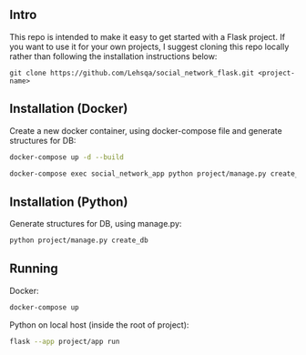 ## Intro

This repo is intended to make it easy to get started with a Flask project. If you want to use it for your own projects, I suggest cloning this repo locally rather than following the installation instructions below:

```
git clone https://github.com/Lehsqa/social_network_flask.git <project-name>
```

## Installation (Docker)

Create a new docker container, using docker-compose file and generate structures for DB:

```sh
docker-compose up -d --build

docker-compose exec social_network_app python project/manage.py create_db
```

## Installation (Python)

Generate structures for DB, using manage.py:

```sh
python project/manage.py create_db
```

## Running

Docker:

```sh
docker-compose up
```

Python on local host (inside the root of project):

```sh
flask --app project/app run
```